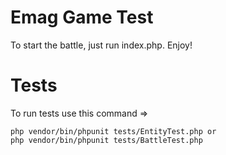 # Emag Game Test

To start the battle, just run index.php. Enjoy!

# Tests

To run tests use this command =>
```
php vendor/bin/phpunit tests/EntityTest.php or
php vendor/bin/phpunit tests/BattleTest.php
```